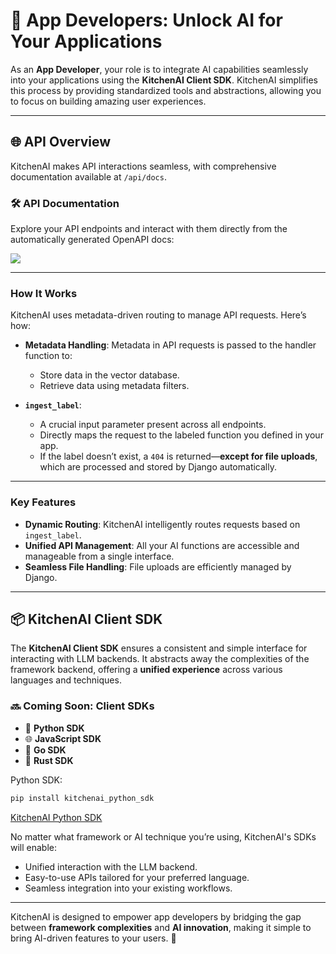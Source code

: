 # 🤝 App Developers: Unlock AI for Your Applications  

As an **App Developer**, your role is to integrate AI capabilities seamlessly into your applications using the **KitchenAI Client SDK**. KitchenAI simplifies this process by providing standardized tools and abstractions, allowing you to focus on building amazing user experiences.

---

## 🌐 **API Overview**  

KitchenAI makes API interactions seamless, with comprehensive documentation available at `/api/docs`.  

### 🛠️ **API Documentation**  
Explore your API endpoints and interact with them directly from the automatically generated OpenAPI docs:  

![](../../_static/images/api-file.png)  

---

### **How It Works**  

KitchenAI uses metadata-driven routing to manage API requests. Here’s how:  

- **Metadata Handling**: Metadata in API requests is passed to the handler function to:  
  - Store data in the vector database.  
  - Retrieve data using metadata filters.  

- **`ingest_label`**:  
  - A crucial input parameter present across all endpoints.  
  - Directly maps the request to the labeled function you defined in your app.  
  - If the label doesn’t exist, a `404` is returned—**except for file uploads**, which are processed and stored by Django automatically.  

---

### **Key Features**  

- **Dynamic Routing**: KitchenAI intelligently routes requests based on `ingest_label`.  
- **Unified API Management**: All your AI functions are accessible and manageable from a single interface.  
- **Seamless File Handling**: File uploads are efficiently managed by Django.  

---



## 📦 **KitchenAI Client SDK**  

The **KitchenAI Client SDK** ensures a consistent and simple interface for interacting with LLM backends. It abstracts away the complexities of the framework backend, offering a **unified experience** across various languages and techniques.

### 🔜 **Coming Soon: Client SDKs**  
- 🐍 **Python SDK**  
- 🌐 **JavaScript SDK**  
- 🐹 **Go SDK**  
- 🦀 **Rust SDK**  

Python SDK:
 ```bash
 pip install kitchenai_python_sdk
 ```

[KitchenAI Python SDK](https://github.com/epuerta9/kitchenai-python-sdk)

No matter what framework or AI technique you’re using, KitchenAI's SDKs will enable:
- Unified interaction with the LLM backend.  
- Easy-to-use APIs tailored for your preferred language.  
- Seamless integration into your existing workflows.  

---

KitchenAI is designed to empower app developers by bridging the gap between **framework complexities** and **AI innovation**, making it simple to bring AI-driven features to your users. 🎯